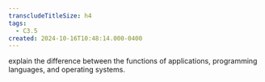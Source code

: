 ```yaml
---
transcludeTitleSize: h4
tags:
  - C3.5
created: 2024-10-16T10:48:14.000-0400
---
```

explain the difference between the functions of applications, programming languages, and operating systems.